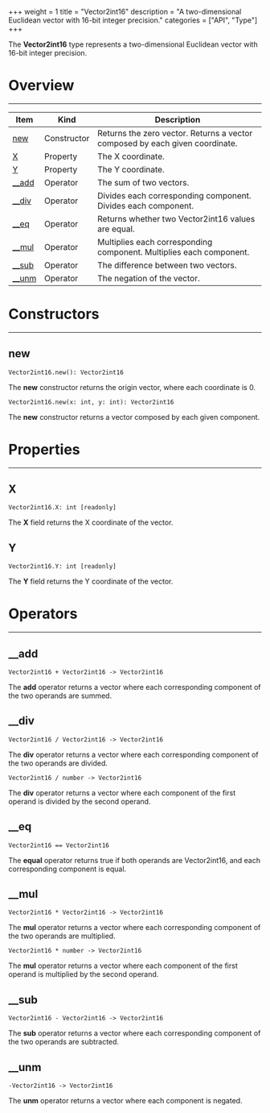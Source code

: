 +++
weight = 1
title = "Vector2int16"
description = "A two-dimensional Euclidean vector with 16-bit integer precision."
categories = ["API", "Type"]
+++

The **Vector2int16** type represents a two-dimensional Euclidean vector
with 16-bit integer precision.

# Overview

----

<div class="api-list one two">

| Item | Kind | Description |
| --- | --- | --- |
| [new](#new) | Constructor | Returns the zero vector. Returns a vector composed by each given coordinate. |
| [X](#x) | Property | The X coordinate. |
| [Y](#y) | Property | The Y coordinate. |
| [\_\_add](#__add) | Operator | The sum of two vectors. |
| [\_\_div](#__div) | Operator | Divides each corresponding component. Divides each component. |
| [\_\_eq](#__eq) | Operator | Returns whether two Vector2int16 values are equal. |
| [\_\_mul](#__mul) | Operator | Multiplies each corresponding component. Multiplies each component. |
| [\_\_sub](#__sub) | Operator | The difference between two vectors. |
| [\_\_unm](#__unm) | Operator | The negation of the vector. |

</div>

# Constructors

----

## new

 `Vector2int16.new(): Vector2int16`

The **new** constructor returns the origin vector, where each coordinate
is 0.

 `Vector2int16.new(x: int, y: int): Vector2int16`

The **new** constructor returns a vector composed by each given
component.

# Properties

----

## X

 `Vector2int16.X: int [readonly]`

The **X** field returns the X coordinate of the vector.

## Y

 `Vector2int16.Y: int [readonly]`

The **Y** field returns the Y coordinate of the vector.

# Operators

----

## \_\_add

 `Vector2int16 + Vector2int16 -> Vector2int16`

The **add** operator returns a vector where each corresponding component
of the two operands are summed.

## \_\_div

 `Vector2int16 / Vector2int16 -> Vector2int16`

The **div** operator returns a vector where each corresponding component
of the two operands are divided.

 `Vector2int16 / number -> Vector2int16`

The **div** operator returns a vector where each component of the first
operand is divided by the second operand.

## \_\_eq

 `Vector2int16 == Vector2int16`

The **equal** operator returns true if both operands are Vector2int16, and
each corresponding component is equal.

## \_\_mul

 `Vector2int16 * Vector2int16 -> Vector2int16`

The **mul** operator returns a vector where each corresponding component
of the two operands are multiplied.

 `Vector2int16 * number -> Vector2int16`

The **mul** operator returns a vector where each component of the first
operand is multiplied by the second operand.

## \_\_sub

 `Vector2int16 - Vector2int16 -> Vector2int16`

The **sub** operator returns a vector where each corresponding component
of the two operands are subtracted.

## \_\_unm

 `-Vector2int16 -> Vector2int16`

The **unm** operator returns a vector where each component is negated.